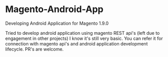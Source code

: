 # Magento-Android-App
Developing Android Application for Magento 1.9.0

Tried to develop android application using magento REST api's (left due to engagement in other projects)
I know it's still very basic.
You can refer it for connection with magento api's and android application development lifecycle.
PR's are welcome.


